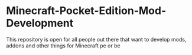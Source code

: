 # Minecraft-Pocket-Edition-Mod-Development
This repository is open for all people out there that want to develop mods, addons and other things for Minecraft pe or be
